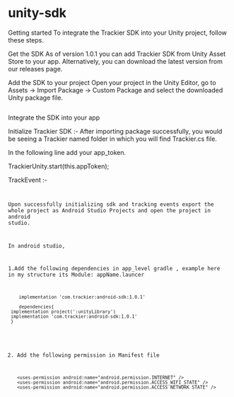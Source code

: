 # unity-sdk
Getting started
To integrate the Trackier SDK into your Unity project, follow these steps.

Get the SDK
As of version 1.0.1 you can add Trackier SDK from Unity Asset Store to your app. Alternatively, you can download the latest version from our releases page.

Add the SDK to your project
Open your project in the Unity Editor, go to Assets → Import Package → Custom Package and select the downloaded Unity package file.
 
<IMAGE>
 
 
Integrate the SDK into your app

Initialize Trackier SDK :-
After importing package successfully, you would be seeing a Trackier named folder in which you will find Trackier.cs file.
 
In the following line add your app_token.
 
  TrackierUnity.start(this.appToken); 
 
TrackEvent :-
  <CODE LEFT>
 
 
 Upon successfully initializing sdk and tracking events export the whole project as Android Studio Projects and open the project in android studio.
 
 
 In android studio,
 
 1.Add the following dependencies in app_level gradle , example here in my structure its Module: appName.launcer
 
        implementation 'com.trackier:android-sdk:1.0.1'
	
        dependencies{
	 implementation project(':unityLibrary')
	 implementation 'com.trackier:android-sdk:1.0.1'
	 }
 
 
 
2. 	Add the following permission in Manifest file

	    <uses-permission android:name="android.permission.INTERNET" />
	    <uses-permission android:name="android.permission.ACCESS_WIFI_STATE" />
	    <uses-permission android:name="android.permission.ACCESS_NETWORK_STATE" />
 

 
 
 
 
 
 
 
 
 
 
 
 
 
 
 
 
 
 
 
 
 
 
 


